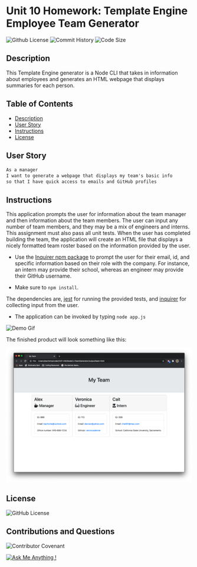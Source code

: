 # Unit 10 Homework: Template Engine Employee Team Generator 
![Github License](https://img.shields.io/badge/made%20by-%40alexbachicha-success)
![Commit History](https://img.shields.io/github/last-commit/alexbachicha/NodeCLITeamGenerator)
![Code Size](https://img.shields.io/github/languages/code-size/alexbachicha/NodeCLITeamGenerator)

## Description

This Template Engine generator is a Node CLI that takes in information about employees and generates an HTML webpage that displays summaries for each person.


## Table of Contents

* [Description](#description)
* [User Story](#userstory)
* [Instructions](#instructions)
* [License](#license)


## User Story

```
As a manager
I want to generate a webpage that displays my team's basic info
so that I have quick access to emails and GitHub profiles
```


## Instructions

This application prompts the user for information about the team manager and then information about the team members. The user can input any number of team members, and they may be a mix of engineers and interns. This assignment must also pass all unit tests. When the user has completed building the team, the application will create an HTML file that displays a nicely formatted team roster based on the information provided by the user. 

* Use the [Inquirer npm package](https://github.com/SBoudrias/Inquirer.js/) to prompt the user for their email, id, and specific information based on their role with the company. For instance, an intern may provide their school, whereas an engineer may provide their GitHub username.

* Make sure to `npm install`.

The dependencies are, [jest](https://jestjs.io/) for running the provided tests, and [inquirer](https://www.npmjs.com/package/inquirer) for collecting input from the user.

* The application can be invoked by typing `node app.js`

![Demo Gif](assets/demo.gif/)

The finished product will look something like this:

![Screenshot](assets/webpage.png/)


## License 

![GitHub License](https://img.shields.io/npm/l/inquirer)


## Contributions and Questions

![Contributor Covenant](https://img.shields.io/badge/Contributor)

[![Ask Me Anything !](https://img.shields.io/badge/Ask%20me-anything-1abc9c.svg)](https://GitHub.com/alexbachicha)

